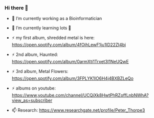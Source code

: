 ### Hi there 👋

- 🔭 I’m currently working as a Bioinformatician
- 🌱 I’m currently learning lots 🤔 

- ⚡ my first album, shredded metal is here: https://open.spotify.com/album/4fOihLewF1ju1ID22ZI4bi
- ⚡ 2nd album, Haunted: https://open.spotify.com/album/0armXti1Trxet3I1NeUQwE
- ⚡ 3rd album, Metal Flowers:  https://open.spotify.com/album/3FPLYK1IO6H4j4BXBZLeQo

- ⚡ albums on youtube: https://www.youtube.com/channel/UCQiXk8HwtPhRZoffLnbNWhA?view_as=subscriber
- 📫 Research: https://www.researchgate.net/profile/Peter_Thorpe3


<!--
**peterthorpe5/peterthorpe5** is a ✨ _special_ ✨ repository because its `README.md` (this file) appears on your GitHub profile.

Here are some ideas to get you started:


-->
